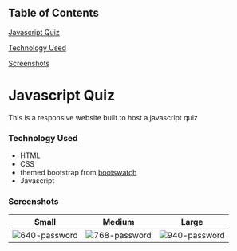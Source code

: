 ## Table of Contents

[Javascript Quiz](#Javascript-Quiz)

[Technology Used](#Technology-Used)

[Screenshots](#Screenshots)

# Javascript Quiz

This is a responsive website built to host a javascript quiz

### Technology Used

* HTML
* CSS
* themed bootstrap from [bootswatch](https://bootswatch.com/slate/)
* Javascript

### Screenshots
|Small|Medium|Large|
|---|---|---|
| ![640-password](./Assets/images/640-password.jpg) | ![768-password](./Assets/images/768-password.jpg) | ![940-password](./Assets/images/940-password.jpg) |